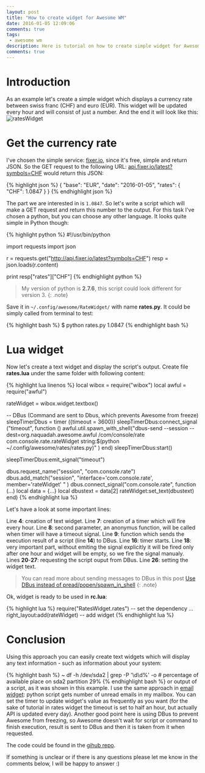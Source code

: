 ```yaml
---
layout: post
title: "How to create widget for Awesome WM"
date: 2016-01-05 12:09:06
comments: true
tags: 
 - awesome wm
description: Here is tutorial on how to create simple widget for Awesome WM. As an example we'll create a text widget which will show currency rate. The given approach is very flexible since we will use the output of a script, so depending on your knowledge/experience you can use any language (bash, python, ruby or even groovy or java). Another good thing here is usage of DBus to send messages between scripts and Awesome.
comments: true
---
```


# Introduction

As an example let's create a simple widget which displays a currency rate between swiss franc (CHF) and euro (EUR). This widget will be updated every hour and will consist of just a number. And the end it will look like this: ![ratesWidget]({{site.url}}/images/ratesWidget.png)

# Get the currency rate

I've chosen the simple service: [fixer.io](http://fixer.io/), since it's free, simple and return JSON. So the GET request to the following URL: [api.fixer.io/latest?symbols=CHF](http://api.fixer.io/latest?symbols=CHF) would return this JSON:

{% highlight json %}
{
  "base": "EUR",
  "date": "2016-01-05",
  "rates": {
    "CHF": 1.0847
  }
}
{% endhighlight json %}

The part we are interested in is `1.0847`. So let's write a script which will make a GET request and return this number to the output. For this task I've chosen a python, but you can choose any other language. It looks quite simple in Python though:

{% highlight python %}
#!/usr/bin/python

import requests
import json

r = requests.get("http://api.fixer.io/latest?symbols=CHF")
resp = json.loads(r.content)

print resp["rates"]["CHF"]
{% endhighlight python %}

>My version of python is **2.7.6**, this script could look different for version 3.
{: .note}

Save it in `~/.config/awesome/RateWidget/` with name **rates.py**. It could be simply called from terminal to test:

{% highlight bash %}
$ python rates.py 
1.0847
{% endhighlight bash %}

# Lua widget

Now let's create a text widget and display the script's output. Create file **rates.lua** under the same folder with following content:

{% highlight lua linenos %}
local wibox = require("wibox")
local awful = require("awful")

rateWidget = wibox.widget.textbox()

-- DBus (Command are sent to Dbus, which prevents Awesome from freeze)
sleepTimerDbus = timer ({timeout = 3600})
sleepTimerDbus:connect_signal ("timeout", 
  function ()
    awful.util.spawn_with_shell("dbus-send --session 
                                --dest=org.naquadah.awesome.awful 
                                /com/console/rate 
                                com.console.rate.rateWidget 
                                string:$(python ~/.config/awesome/rates/rates.py)" )
  end)
sleepTimerDbus:start()

sleepTimerDbus:emit_signal("timeout")

dbus.request_name("session", "com.console.rate")
dbus.add_match("session", "interface='com.console.rate', member='rateWidget' " )
dbus.connect_signal("com.console.rate", 
  function (...)
    local data = {...}
    local dbustext = data[2]
    rateWidget:set_text(dbustext)
  end)
{% endhighlight lua %}

Let's have a look at some important lines:

Line **4**: creation of text widget.
Line **7**: creation of a timer which will fire every hour.
Line **8**: second parameter, an anonymus function, will be called when timer will have a timeout signal. 
Line **9**: function which sends the execution result of a script (line **14**) to DBus.
Line **16**: timer starts.
Line **18**: very important part, without emiting the signal explicitly it will be fired only after one hour and widget will be empty, so we fire the signal manualy.
Lines **20**-**27**: requesting the script ouput from DBus.
Line **26**: setting the widget text.

>You can read more about sending messages to DBus in this post [Use DBus instead of pread/popen/spawn_in_shell]({{site.url}}/2015/09/fix-awesome-freezes/)
{: .note}

Ok, widget is ready to be used in **rc.lua**:

{% highlight lua %}
require("RatesWidget.rates") -- set the dependency
...
right_layout:add(rateWidget) -- add widget 
{% endhighlight lua %}

# Conclusion

Using this approach you can easily create text widgets which will display any text information - such as information about your system:

{% highlight bash %}
~ df -h /dev/sda2 | grep -P '\d\d%' -o # percentage of available place on sda2 partition
29%
{% endhighlight bash %}
or output of a script, as it was shown in this example. 
I use the same approach in [email widget]({{site.url}}/2015/12/email-widget-for-awesome-wm/): python script gets number of unread emails in my mailbox.
You can set the timer to update widget's value as frequently as you want (for the sake of tutorial in rates widget the timeout is set to half an hour, but actually API is updated every day).
Another good point here is using DBus to prevent Awesome from freezing, so Awesome doesn't wait for script or command to finish execution, result is sent to DBus and then it is taken from it when requested.

The code could be found in the [gihub repo](https://github.com/streetturtle/AwesomeWM/tree/master/RatesWidget).

If something is unclear or if there is any questions please let me know in the comments below, I will be happy to answer :)
